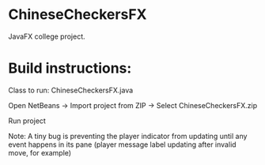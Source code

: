 # ChineseCheckersFX
JavaFX college project.

Build instructions:
===================

Class to run: ChineseCheckersFX.java

Open NetBeans -> Import project from ZIP -> Select ChineseCheckersFX.zip

Run project

Note: A tiny bug is preventing the player indicator from updating until any event happens in its pane (player message label updating after invalid move, for example)
